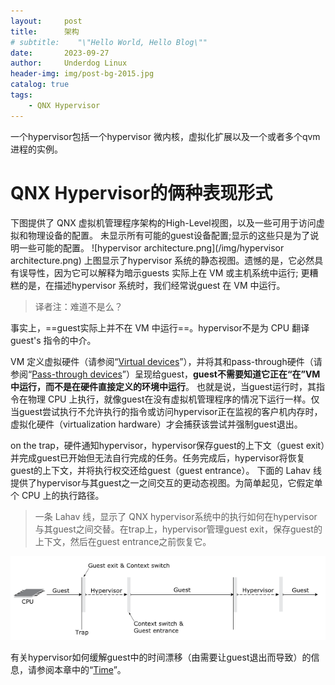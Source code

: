 ```yaml
---
layout:     post
title:      架构
# subtitle:    "\"Hello World, Hello Blog\""
date:       2023-09-27
author:     Underdog Linux
header-img: img/post-bg-2015.jpg
catalog: true
tags:
    - QNX Hypervisor 
---
```


一个hypervisor包括一个hypervisor 微内核，虚拟化扩展以及一个或者多个qvm 进程的实例。

# QNX Hypervisor的俩种表现形式
下图提供了 QNX 虚拟机管理程序架构的High-Level视图，以及一些可用于访问虚拟和物理设备的配置。
未显示所有可能的guest设备配置;显示的这些只是为了说明一些可能的配置。
![hypervisor architecture.png](/img/hypervisor architecture.png)
上图显示了hypervisor 系统的静态视图。遗憾的是，它必然具有误导性，因为它可以解释为暗示guests 实际上在 VM 或主机系统中运行;
更糟糕的是，在描述hypervisor 系统时，我们经常说guest 在 VM 中运行。
> 译者注：难道不是么？

事实上，==guest实际上并不在 VM 中运行==。hypervisor不是为 CPU 翻译guest's 指令的中介。

VM 定义虚拟硬件（请参阅“[Virtual devices](http://www.qnx.com/developers/docs/7.1/com.qnx.doc.hypervisor.user/topic/virt/vdevs.html)”），并将其和pass-through硬件（请参阅“[Pass-through devices](http://www.qnx.com/developers/docs/7.1/com.qnx.doc.hypervisor.user/topic/virt/pdevs.html#pdevs__pass)”）呈现给guest，**guest不需要知道它正在“在”VM 中运行，而不是在硬件直接定义的环境中运行**。
也就是说，当guest运行时，其指令在物理 CPU 上执行，就像guest在没有虚拟机管理程序的情况下运行一样。仅当guest尝试执行不允许执行的指令或访问hypervisor正在监视的客户机内存时，虚拟化硬件（virtualization hardware）才会捕获该尝试并强制guest退出。

on the trap，硬件通知hypervisor，hypervisor保存guest的上下文（guest exit）并完成guest已开始但无法自行完成的任务。任务完成后，hypervisor将恢复guest的上下文，并将执行权交还给guest（guest entrance）。
下面的 Lahav 线提供了hypervisor与其guest之一之间交互的更动态视图。为简单起见，它假定单个 CPU 上的执行路径。
> 一条 Lahav 线，显示了 QNX hypervisor系统中的执行如何在hypervisor与其guest之间交替。在trap上，hypervisor管理guest exit，保存guest的上下文，然后在guest entrance之前恢复它。

![trap.png](/img/trap.png)

有关hypervisor如何缓解guest中的时间漂移（由需要让guest退出而导致）的信息，请参阅本章中的“[Time](http://www.qnx.com/developers/docs/7.1/com.qnx.doc.hypervisor.user/topic/virt/time.html)”。

